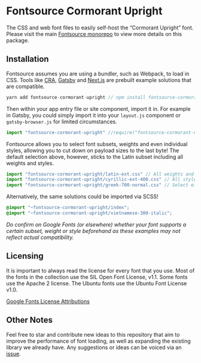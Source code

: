 # Fontsource Cormorant Upright

The CSS and web font files to easily self-host the “Cormorant Upright” font. Please visit the main [Fontsource monorepo](https://github.com/DecliningLotus/fontsource) to view more details on this package.

## Installation

Fontsource assumes you are using a bundler, such as Webpack, to load in CSS. Tools like [CRA](https://create-react-app.dev/), [Gatsby](https://www.gatsbyjs.org/) and [Next.js](https://nextjs.org/) are prebuilt example solutions that are compatible.

```javascript
yarn add fontsource-cormorant-upright // npm install fontsource-cormorant-upright
```

Then within your app entry file or site component, import it in. For example in Gatsby, you could simply import it into your `layout.js` component or `gatsby-browser.js` for limited circumstances.

```javascript
import "fontsource-cormorant-upright" //require("fontsource-cormorant-upright")
```

Fontsource allows you to select font subsets, weights and even individual styles, allowing you to cut down on payload sizes to the last byte! The default selection above, however, sticks to the Latin subset including all weights and styles.

```javascript
import "fontsource-cormorant-upright/latin-ext.css" // All weights and styles included.
import "fontsource-cormorant-upright/cyrillic-ext-400.css" // All styles included.
import "fontsource-cormorant-upright/greek-700-normal.css" // Select either normal or italic.
```

Alternatively, the same solutions could be imported via SCSS!

```scss
@import "~fontsource-cormorant-upright/index";
@import "~fontsource-cormorant-upright/vietnamese-300-italic";
```

_Do confirm on Google Fonts (or elsewhere) whether your font supports a certain subset, weight or style beforehand as these examples may not reflect actual compatibility._

## Licensing 

It is important to always read the license for every font that you use.
Most of the fonts in the collection use the SIL Open Font License, v1.1. Some fonts use the Apache 2 license. The Ubuntu fonts use the Ubuntu Font License v1.0.

[Google Fonts License Attributions](https://fonts.google.com/attribution)

## Other Notes

Feel free to star and contribute new ideas to this repository that aim to improve the performance of font loading, as well as expanding the existing library we already have. Any suggestions or ideas can be voiced via an [issue](https://github.com/DecliningLotus/fontsource/issues).

